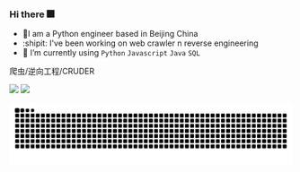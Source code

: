 ### Hi there :fireworks:
- :hamster:I am a Python engineer based in Beijing China 
- :shipit: I've been working on web crawler n reverse engineering 
- :whale: I’m currently using `Python` `Javascript` `Java` `SQL` 

爬虫/逆向工程/CRUDER

![](https://github-readme-stats-git-masterrstaa-rickstaa.vercel.app/api?username=Seriainme&show_icons=true&line_height=21&show_icons=true&theme=aura&hide_border=true)
![](https://github-readme-stats-git-masterrstaa-rickstaa.vercel.app/api/top-langs/?username=Seriainme&show_icons=true&layout=compact&theme=aura&hide_border=true&hide=html,css)

<picture>
  <source media="(prefers-color-scheme: dark)" srcset="https://raw.githubusercontent.com/Seriainme/Seriainme/output/github-contribution-grid-snake-dark.svg">
  <img alt="github contribution grid snake animation" src="https://raw.githubusercontent.com/Seriainme/Seriainme/output/github-contribution-grid-snake-dark.svg">
</picture>
 

